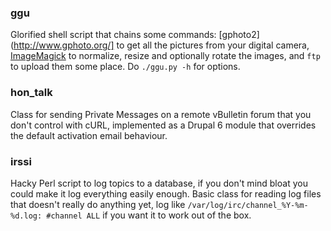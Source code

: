 ### ggu

Glorified shell script that chains some commands: [gphoto2](http://www.gphoto.org/] to get all the pictures from your digital camera, [ImageMagick](http://www.imagemagick.org/) to normalize, resize and optionally rotate the images, and `ftp` to upload them some place. Do `./ggu.py -h` for options.

### hon_talk

Class for sending Private Messages on a remote vBulletin forum that you don't control with cURL, implemented as a Drupal 6 module that overrides the default activation email behaviour.

### irssi

Hacky Perl script to log topics to a database, if you don't mind bloat you could make it log everything easily enough. Basic class for reading log files that doesn't really do anything yet, log like `/var/log/irc/channel_%Y-%m-%d.log: #channel ALL` if you want it to work out of the box.